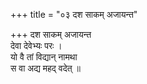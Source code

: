 +++
title = "०३ दश साकम् अजायन्त"

+++
दश साकम् अजायन्त  
देवा देवेभ्यः परः ।  
यो वै तां विद्यान् नामथा  
स वा अद्य महद् वदेत् ॥